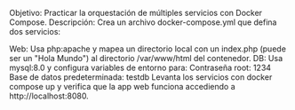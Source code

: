 Objetivo: Practicar la orquestación de múltiples servicios con Docker Compose.
Descripción:
Crea un archivo docker-compose.yml que defina dos servicios:

Web: Usa php:apache y mapea un directorio local con un index.php (puede ser un "Hola Mundo") al directorio /var/www/html del contenedor.
DB: Usa mysql:8.0 y configura variables de entorno para:
Contraseña root: 1234
Base de datos predeterminada: testdb
Levanta los servicios con docker compose up y verifica que la app web funciona accediendo a http://localhost:8080.

